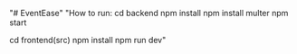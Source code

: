 "# EventEase" 
"How to run:
cd backend
npm install
npm install multer
npm start

cd frontend(src)
npm install
npm run dev"
